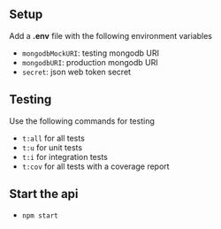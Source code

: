 ## Setup

Add a **.env** file with the following environment variables

-   `mongodbMockURI`: testing mongodb URI
-   `mongodbURI`: production mongodb URI
-   `secret`: json web token secret

## Testing

Use the following commands for testing

-   `t:all` for all tests
-   `t:u` for unit tests
-   `t:i` for integration tests
-   `t:cov` for all tests with a coverage report

## Start the api

-   `npm start`
